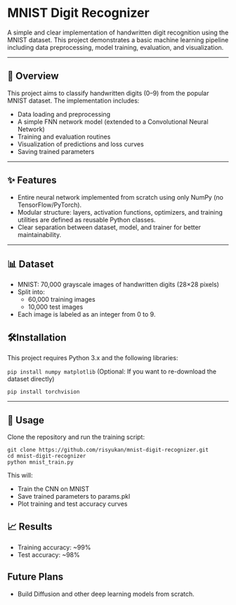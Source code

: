 # MNIST Digit Recognizer

A simple and clear implementation of handwritten digit recognition using the MNIST dataset.
This project demonstrates a basic machine learning pipeline including data preprocessing, model training, evaluation, and visualization.

___

## 🧠 Overview

This project aims to classify handwritten digits (0–9) from the popular MNIST dataset. The implementation includes:

- Data loading and preprocessing
- A simple FNN network model (extended to a Convolutional Neural Network)
- Training and evaluation routines
- Visualization of predictions and loss curves
- Saving trained parameters

___

## ✨ Features
- Entire neural network implemented from scratch using only NumPy (no TensorFlow/PyTorch).
- Modular structure: layers, activation functions, optimizers, and training utilities are defined as reusable Python classes.
- Clear separation between dataset, model, and trainer for better maintainability.

___
## 📊 Dataset
- MNIST: 70,000 grayscale images of handwritten digits (28×28 pixels)
- Split into:
  - 60,000 training images
  - 10,000 test images
- Each image is labeled as an integer from 0 to 9.


## 🛠️Installation
This project requires Python 3.x and the following libraries:

```pip install numpy matplotlib```
(Optional: If you want to re-download the dataset directly)

```pip install torchvision```

___

## 🚀 Usage
Clone the repository and run the training script:
``` 
git clone https://github.com/risyukan/mnist-digit-recognizer.git
cd mnist-digit-recognizer
python mnist_train.py 
```

This will:
- Train the CNN on MNIST
- Save trained parameters to params.pkl
- Plot training and test accuracy curves
  
## 📈 Results
- Training accuracy: ~99%
- Test accuracy: ~98%

## Future Plans
- Build Diffusion and other deep learning models from scratch.


